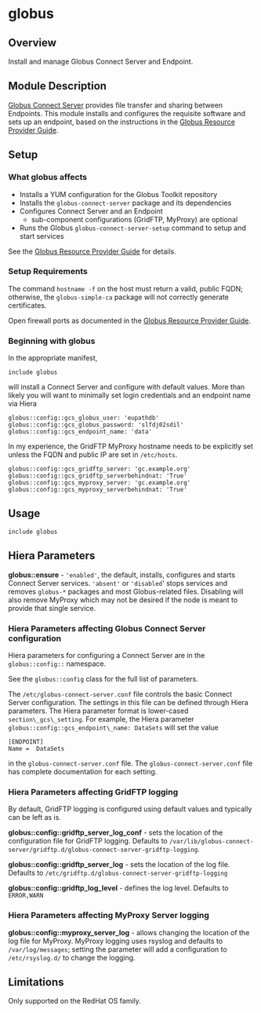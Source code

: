 # globus

## Overview

Install and manage Globus Connect Server and Endpoint.

## Module Description

[Globus Connect Server](https://www.globus.org/globus-connect-server) provides file transfer
and sharing between Endpoints. This module installs and configures the requisite software and
sets up an endpoint, based on the instructions in the
[Globus Resource Provider Guide](http://dev.globus.org/resource-provider-guide/).

## Setup

### What globus affects

* Installs a YUM configuration for the Globus Toolkit repository
* Installs the `globus-connect-server` package and its dependencies
* Configures Connect Server and an Endpoint
  * sub-component configurations (GridFTP, MyProxy) are optional
* Runs the Globus `globus-connect-server-setup` command to setup and start services

See the [Globus Resource Provider Guide](http://dev.globus.org/resource-provider-guide/)
for details.

### Setup Requirements

The command `hostname -f` on the host must return a valid, public FQDN;
otherwise, the `globus-simple-ca` package will not correctly generate
certificates.

Open firewall ports as documented in the
[Globus Resource Provider Guide](http://dev.globus.org/resource-provider-guide/#open-tcp-ports).

### Beginning with globus

In the appropriate manifest,

    include globus

will install a Connect Server and configure with default values. More than likely you
will want to minimally set login credentials and an endpoint name via Hiera

    globus::config::gcs_globus_user: 'eupathdb'
    globus::config::gcs_globus_password: 'slfdj02sdil'
    globus::config::gcs_endpoint_name: 'data'

In my experience, the GridFTP MyProxy hostname needs to be explicitly set unless the 
FQDN and public IP are set in `/etc/hosts`.

    globus::config::gcs_gridftp_server: 'gc.example.org'
    globus::config::gcs_gridftp_serverbehindnat: 'True'
    globus::config::gcs_myproxy_server: 'gc.example.org'
    globus::config::gcs_myproxy_serverbehindnat: 'True'

## Usage

    include globus

## Hiera Parameters

**globus::ensure** - `'enabled'`, the default, installs, configures and
starts Connect Server services. `'absent'` or `'disabled`' stops
services and removes `globus-*` packages and most Globus-related files.
Disabling will also remove MyProxy which may not be desired if the node
is meant to provide that single service.

### Hiera Parameters affecting Globus Connect Server configuration

Hiera parameters for configuring a Connect Server are in the `globus::config::` namespace.

See the `globus::config` class for the full list of parameters.

The `/etc/globus-connect-server.conf` file controls the basic Connect
Server configuration. The settings in this file can be defined through Hiera parameters.
The Hiera parameter format is lower-cased `section\_gcs\_setting`. For
example, the Hiera parameter `globus::config::gcs_endpoint\_name: DataSets`
will set the value

    [ENDPOINT]
    Name =  DataSets

in the `globus-connect-server.conf` file. The `globus-connect-server.conf` file has
complete documentation for each setting.

### Hiera Parameters affecting GridFTP logging

By default, GridFTP logging is configured using default values and
typically can be left as is.

**globus::config::gridftp\_server\_log_conf** - sets the location of the
configuration file for GridFTP logging. Defaults to
`/var/lib/globus-connect-server/gridftp.d/globus-connect-server-gridftp-logging`.

**globus::config::gridftp\_server\_log** - sets the location of the
log file. Defaults to
`/etc/gridftp.d/globus-connect-server-gridftp-logging`

**globus::config::gridftp\_log\_level** - defines the log level. Defaults to `ERROR,WARN`

### Hiera Parameters affecting MyProxy Server logging

**globus::config::myproxy\_server\_log** - allows changing the location
of the log file for MyProxy. MyProxy logging uses rsyslog and defaults
to `/var/log/messages`; setting the parameter will add a configuration
to `/etc/rsyslog.d/` to change the logging.

## Limitations

Only supported on the RedHat OS family.


